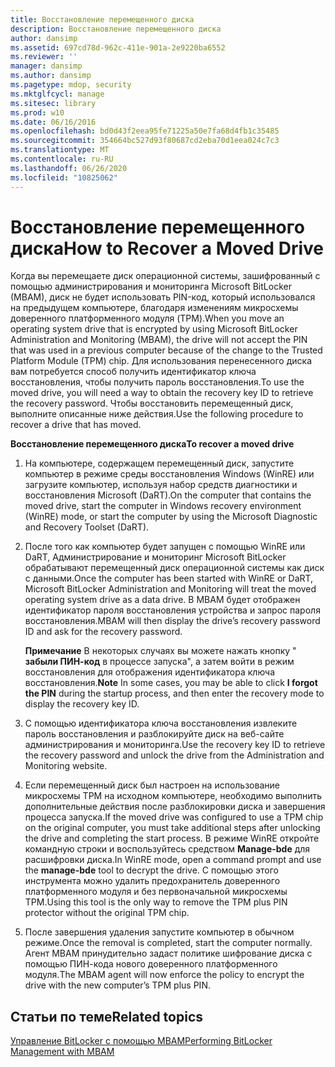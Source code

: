 ```yaml
---
title: Восстановление перемещенного диска
description: Восстановление перемещенного диска
author: dansimp
ms.assetid: 697cd78d-962c-411e-901a-2e9220ba6552
ms.reviewer: ''
manager: dansimp
ms.author: dansimp
ms.pagetype: mdop, security
ms.mktglfcycl: manage
ms.sitesec: library
ms.prod: w10
ms.date: 06/16/2016
ms.openlocfilehash: bd0d43f2eea95fe71225a50e7fa68d4fb1c35485
ms.sourcegitcommit: 354664bc527d93f80687cd2eba70d1eea024c7c3
ms.translationtype: MT
ms.contentlocale: ru-RU
ms.lasthandoff: 06/26/2020
ms.locfileid: "10825062"
---
```

# <span data-ttu-id="1ec62-103">Восстановление перемещенного диска</span><span class="sxs-lookup"><span data-stu-id="1ec62-103">How to Recover a Moved Drive</span></span>


<span data-ttu-id="1ec62-104">Когда вы перемещаете диск операционной системы, зашифрованный с помощью администрирования и мониторинга Microsoft BitLocker (MBAM), диск не будет использовать PIN-код, который использовался на предыдущем компьютере, благодаря изменениям микросхемы доверенного платформенного модуля (TPM).</span><span class="sxs-lookup"><span data-stu-id="1ec62-104">When you move an operating system drive that is encrypted by using Microsoft BitLocker Administration and Monitoring (MBAM), the drive will not accept the PIN that was used in a previous computer because of the change to the Trusted Platform Module (TPM) chip.</span></span> <span data-ttu-id="1ec62-105">Для использования перенесенного диска вам потребуется способ получить идентификатор ключа восстановления, чтобы получить пароль восстановления.</span><span class="sxs-lookup"><span data-stu-id="1ec62-105">To use the moved drive, you will need a way to obtain the recovery key ID to retrieve the recovery password.</span></span> <span data-ttu-id="1ec62-106">Чтобы восстановить перемещенный диск, выполните описанные ниже действия.</span><span class="sxs-lookup"><span data-stu-id="1ec62-106">Use the following procedure to recover a drive that has moved.</span></span>

**<span data-ttu-id="1ec62-107">Восстановление перемещенного диска</span><span class="sxs-lookup"><span data-stu-id="1ec62-107">To recover a moved drive</span></span>**

1.  <span data-ttu-id="1ec62-108">На компьютере, содержащем перемещенный диск, запустите компьютер в режиме среды восстановления Windows (WinRE) или загрузите компьютер, используя набор средств диагностики и восстановления Microsoft (DaRT).</span><span class="sxs-lookup"><span data-stu-id="1ec62-108">On the computer that contains the moved drive, start the computer in Windows recovery environment (WinRE) mode, or start the computer by using the Microsoft Diagnostic and Recovery Toolset (DaRT).</span></span>

2.  <span data-ttu-id="1ec62-109">После того как компьютер будет запущен с помощью WinRE или DaRT, Администрирование и мониторинг Microsoft BitLocker обрабатывают перемещенный диск операционной системы как диск с данными.</span><span class="sxs-lookup"><span data-stu-id="1ec62-109">Once the computer has been started with WinRE or DaRT, Microsoft BitLocker Administration and Monitoring will treat the moved operating system drive as a data drive.</span></span> <span data-ttu-id="1ec62-110">В MBAM будет отображен идентификатор пароля восстановления устройства и запрос пароля восстановления.</span><span class="sxs-lookup"><span data-stu-id="1ec62-110">MBAM will then display the drive’s recovery password ID and ask for the recovery password.</span></span>

    <span data-ttu-id="1ec62-111">**Примечание**  В некоторых случаях вы можете нажать кнопку " **забыли ПИН-код** в процессе запуска", а затем войти в режим восстановления для отображения идентификатора ключа восстановления.</span><span class="sxs-lookup"><span data-stu-id="1ec62-111">**Note** In some cases, you may be able to click **I forgot the PIN** during the startup process, and then enter the recovery mode to display the recovery key ID.</span></span>

     

3.  <span data-ttu-id="1ec62-112">С помощью идентификатора ключа восстановления извлеките пароль восстановления и разблокируйте диск на веб-сайте администрирования и мониторинга.</span><span class="sxs-lookup"><span data-stu-id="1ec62-112">Use the recovery key ID to retrieve the recovery password and unlock the drive from the Administration and Monitoring website.</span></span>

4.  <span data-ttu-id="1ec62-113">Если перемещенный диск был настроен на использование микросхемы TPM на исходном компьютере, необходимо выполнить дополнительные действия после разблокировки диска и завершения процесса запуска.</span><span class="sxs-lookup"><span data-stu-id="1ec62-113">If the moved drive was configured to use a TPM chip on the original computer, you must take additional steps after unlocking the drive and completing the start process.</span></span> <span data-ttu-id="1ec62-114">В режиме WinRE откройте командную строки и воспользуйтесь средством **Manage-bde** для расшифровки диска.</span><span class="sxs-lookup"><span data-stu-id="1ec62-114">In WinRE mode, open a command prompt and use the **manage-bde** tool to decrypt the drive.</span></span> <span data-ttu-id="1ec62-115">С помощью этого инструмента можно удалить предохранитель доверенного платформенного модуля и без первоначальной микросхемы TPM.</span><span class="sxs-lookup"><span data-stu-id="1ec62-115">Using this tool is the only way to remove the TPM plus PIN protector without the original TPM chip.</span></span>

5.  <span data-ttu-id="1ec62-116">После завершения удаления запустите компьютер в обычном режиме.</span><span class="sxs-lookup"><span data-stu-id="1ec62-116">Once the removal is completed, start the computer normally.</span></span> <span data-ttu-id="1ec62-117">Агент MBAM принудительно задаст политике шифрование диска с помощью ПИН-кода нового доверенного платформенного модуля.</span><span class="sxs-lookup"><span data-stu-id="1ec62-117">The MBAM agent will now enforce the policy to encrypt the drive with the new computer’s TPM plus PIN.</span></span>

## <span data-ttu-id="1ec62-118">Статьи по теме</span><span class="sxs-lookup"><span data-stu-id="1ec62-118">Related topics</span></span>


[<span data-ttu-id="1ec62-119">Управление BitLocker с помощью MBAM</span><span class="sxs-lookup"><span data-stu-id="1ec62-119">Performing BitLocker Management with MBAM</span></span>](performing-bitlocker-management-with-mbam-mbam-2.md)

 

 





